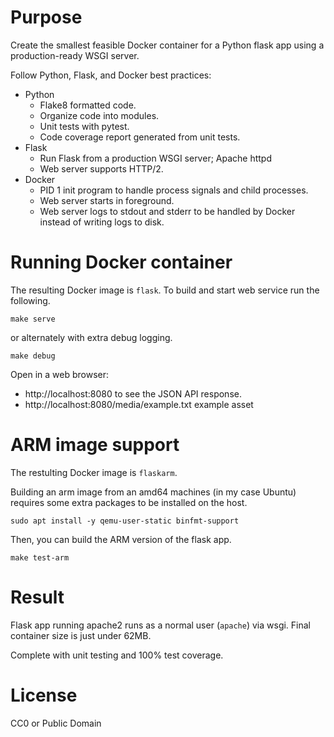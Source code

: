 # Purpose

Create the smallest feasible Docker container for a Python flask app using a
production-ready WSGI server.

Follow Python, Flask, and Docker best practices:

- Python
  - Flake8 formatted code.
  - Organize code into modules.
  - Unit tests with pytest.
  - Code coverage report generated from unit tests.
- Flask
  - Run Flask from a production WSGI server; Apache httpd
  - Web server supports HTTP/2.
- Docker
  - PID 1 init program to handle process signals and child processes.
  - Web server starts in foreground.
  - Web server logs to stdout and stderr to be handled by Docker instead of
    writing logs to disk.

# Running Docker container

The resulting Docker image is `flask`.  To build and start web service run the
following.

    make serve

or alternately with extra debug logging.

    make debug


Open in a web browser:

* http://localhost:8080 to see the JSON API response.
* http://localhost:8080/media/example.txt example asset

# ARM image support

The restulting Docker image is `flaskarm`.

Building an arm image from an amd64 machines (in my case Ubuntu) requires some
extra packages to be installed on the host.

    sudo apt install -y qemu-user-static binfmt-support

Then, you can build the ARM version of the flask app.

    make test-arm


# Result

Flask app running apache2 runs as a normal user (`apache`) via wsgi.  Final
container size is just under 62MB.

Complete with unit testing and 100% test coverage.

# License

CC0 or Public Domain
